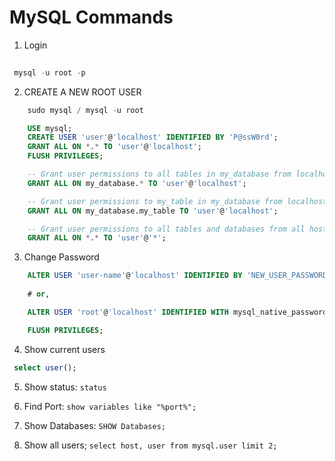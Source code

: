# MySQL Commands


1. Login 

```sql
 
 mysql -u root -p

```

2. CREATE A NEW ROOT USER

```SQL
	sudo mysql / mysql -u root

	USE mysql;
	CREATE USER 'user'@'localhost' IDENTIFIED BY 'P@ssW0rd';
	GRANT ALL ON *.* TO 'user'@'localhost';
	FLUSH PRIVILEGES;

	-- Grant user permissions to all tables in my_database from localhost --
	GRANT ALL ON my_database.* TO 'user'@'localhost';

	-- Grant user permissions to my_table in my_database from localhost --
	GRANT ALL ON my_database.my_table TO 'user'@'localhost';

	-- Grant user permissions to all tables and databases from all hosts --
	GRANT ALL ON *.* TO 'user'@'*';
```

3. Change Password

```SQL
	ALTER USER 'user-name'@'localhost' IDENTIFIED BY 'NEW_USER_PASSWORD';
	
	# or,

    ALTER USER 'root'@'localhost' IDENTIFIED WITH mysql_native_password BY 'root';

	FLUSH PRIVILEGES;
```

4. Show current users

 ```sql
  select user();
 ```

5. Show status: `status`

6. Find Port: `show variables like "%port%";`

7. Show Databases: `SHOW Databases;`

8. Show all users; `select host, user from mysql.user limit 2;`